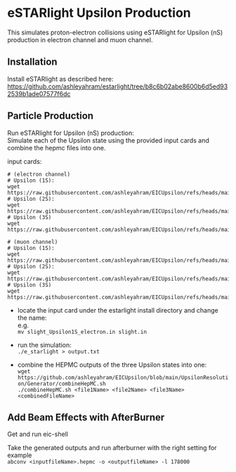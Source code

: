 # eSTARlight Upsilon Production

This simulates proton-electron collisions using eSTARlight for Upsilon (nS) production in electron channel and muon channel.

## Installation
Install eSTARlight as described here: https://github.com/ashleyahram/estarlight/tree/b8c6b02abe8600b6d5ed932539b1ade07577f6dc

## Particle Production
Run eSTARlight for Upsilon (nS) production: <br>
Simulate each of the Upsilon state using the provided input cards and combine the hepmc files into one. <br>
  
  input cards:
  
    # (electron channel)
    # Upsilon (1S):
    wget https://raw.githubusercontent.com/ashleyahram/EICUpsilon/refs/heads/main/UpsilonResolution/Generator/slight_Upsilon1S_electron.in
    # Upsilon (2S): 
    wget https://raw.githubusercontent.com/ashleyahram/EICUpsilon/refs/heads/main/UpsilonResolution/Generator/slight_Upsilon2S_electron.in
    # Upsilon (3S)
    wget https://raw.githubusercontent.com/ashleyahram/EICUpsilon/refs/heads/main/UpsilonResolution/Generator/slight_Upsilon3S_electron.in
    
    # (muon channel)
    # Upsilon (1S):
    wget https://raw.githubusercontent.com/ashleyahram/EICUpsilon/refs/heads/main/UpsilonResolution/Generator/slight_Upsilon1S_muon.in
    # Upsilon (2S): 
    wget https://raw.githubusercontent.com/ashleyahram/EICUpsilon/refs/heads/main/UpsilonResolution/Generator/slight_Upsilon2S_muon.in
    # Upsilon (3S)
    wget https://raw.githubusercontent.com/ashleyahram/EICUpsilon/refs/heads/main/UpsilonResolution/Generator/slight_Upsilon3S_muon.in

    
  * locate the input card under the estarlight install directory and change the name: <br>
  e.g. <br>
  ```mv slight_Upsilon1S_electron.in slight.in``` <br>
  
  * run the simulation: <br>
  ```./e_starlight > output.txt``` <br>

  * combine the HEPMC outputs of the three Upsilon states into one: <br>
  ```wget https://github.com/ashleyahram/EICUpsilon/blob/main/UpsilonResolution/Generator/combineHepMC.sh``` <br>
  ```./combineHepMC.sh <file1Name> <file2Name> <file3Name> <combinedFileName>``` <br>

## Add Beam Effects with AfterBurner
Get and run eic-shell <br>

Take the generated outputs and run afterburner with the right setting for example <br>
  ```abconv <inputfileName>.hepmc -o <outputfileName> -l 178000```
